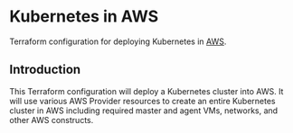 # Kubernetes in AWS
Terraform configuration for deploying Kubernetes in [AWS](https://aws.amazon.com/).

## Introduction
This Terraform configuration will deploy a Kubernetes cluster into AWS. It will use various AWS Provider resources to create an entire Kubernetes cluster in AWS including required master and agent VMs, networks, and other AWS constructs.
